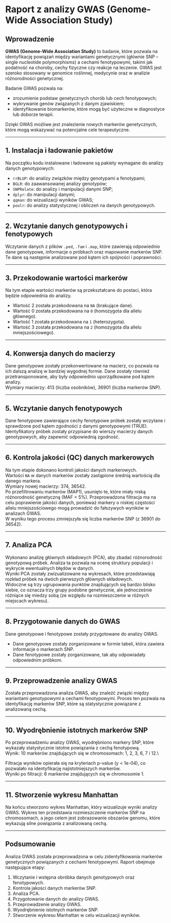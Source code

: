 # Raport z analizy GWAS (Genome-Wide Association Study)

## Wprowadzenie

**GWAS (Genome-Wide Association Study)** to badanie, które pozwala na identyfikację powiązań między wariantami genetycznymi (głównie SNP – single nucleotide polymorphisms) a cechami fenotypowymi, takimi jak podatność na choroby, cechy fizyczne czy reakcje na leczenie. GWAS jest szeroko stosowany w genomice roślinnej, medycynie oraz w analizie różnorodności genetycznej.

Badanie GWAS pozwala na:
- zrozumienie podstaw genetycznych chorób lub cech fenotypowych;
- wykrywanie genów związanych z danym zjawiskiem;
- identyfikowanie biomarkerów, które mogą być użyteczne w diagnostyce lub doborze terapii.

Dzięki GWAS możliwe jest znalezienie nowych markerów genetycznych, które mogą wskazywać na potencjalne cele terapeutyczne.

---

## 1. Instalacja i ładowanie pakietów

Na początku kodu instalowane i ładowane są pakiety wymagane do analizy danych genotypowych:
- `rrBLUP`: do analizy związków między genotypami a fenotypami;
- `BGLR`: do zaawansowanej analizy genotypów;
- `SNPRelate`: do analizy i manipulacji danymi SNP;
- `dplyr`: do manipulacji danymi;
- `qqman`: do wizualizacji wyników GWAS;
- `poolr`: do analizy statystycznej i obliczeń na danych genotypowych.

---

## 2. Wczytanie danych genotypowych i fenotypowych

Wczytanie danych z plików `.ped`, `.fam` i `.map`, które zawierają odpowiednio dane genotypowe, informacje o próbkach oraz mapowanie markerów SNP. Te dane są następnie analizowane pod kątem ich spójności i poprawności.

---

## 3. Przekodowanie wartości markerów

Na tym etapie wartości markerów są przekształcane do postaci, która będzie odpowiednia do analizy.
- Wartość 2 została przekodowana na `NA` (brakujące dane).
- Wartość 0 została przekodowana na `0` (homozygota dla allelu głównego).
- Wartość 1 została przekodowana na `1` (heterozygota).
- Wartość 3 została przekodowana na `2` (homozygota dla allelu mniejszościowego).

---

## 4. Konwersja danych do macierzy

Dane genotypowe zostały przekonwertowane na macierz, co pozwala na ich dalszą analizę w bardziej wygodnej formie. Dane zostały również przetransponowane, aby były odpowiednio uporządkowane pod kątem analizy.\
Wymiary macierzy: 413 (liczba osobników), 36901 (liczba markerów SNP).

---

## 5. Wczytanie danych fenotypowych

Dane fenotypowe zawierające cechy fenotypowe próbek zostały wczytane i sprawdzone pod kątem zgodności z danymi genotypowymi (TRUE). Identyfikatory próbek zostały przypisane do wierszy macierzy danych genotypowych, aby zapewnić odpowiednią zgodność.

---

## 6. Kontrola jakości (QC) danych markerowych

Na tym etapie dokonano kontroli jakości danych markerowych.\
Wartości `NA` w danych markerów zostały zastąpione średnią wartością dla danego markera.\
Wymiary nowej macierzy: 374, 36542.\
Po przefiltrowaniu markerów (MAP1), usunięto te, które miały niską różnorodność genetyczną (MAF < 5%). Przeprowadzona filtracja ma na celu poprawienie jakości danych, ponieważ markery o niskiej częstości allelu mniejszościowego mogą prowadzić do fałszywych wyników w analizach GWAS.\
W wyniku tego procesu zmniejszyła się liczba markerów SNP (z 36901 do 36542).

---

## 7. Analiza PCA

Wykonano analizę głównych składowych (PCA), aby zbadać różnorodność genotypową próbek. Analiza ta pozwala na ocenę struktury populacji i wykrycie ewentualnych błędów w danych.\
Wyniki PCA zostały zwizualizowane na wykresach, które przedstawiają rozkład próbek na dwóch pierwszych głównych składowych.\
Widoczne są trzy ugrupowania punktów znajdujących się bardzo blisko siebie, co oznacza trzy grupy podobne genetycznie, ale jednocześnie różniące się miedzy sobą (ze względu na rozmieszczenie w różnych miejscach wykresu).

---

## 8. Przygotowanie danych do GWAS

Dane genotypowe i fenotypowe zostały przygotowane do analizy GWAS.
- Dane genotypowe zostały zorganizowane w formie tabeli, która zawiera informacje o markerach SNP.
- Dane fenotypowe zostały zorganizowane, tak aby odpowiadały odpowiednim próbkom.

---

## 9. Przeprowadzenie analizy GWAS

Została przeprowadzona analiza GWAS, aby znaleźć związki między wariantami genotypowymi a cechami fenotypowymi. Proces ten pozwala na identyfikację markerów SNP, które są statystycznie powiązane z analizowaną cechą.

---

## 10. Wyodrębnienie istotnych markerów SNP

Po przeprowadzeniu analizy GWAS, wyodrębniono markery SNP, które wykazały statystycznie istotne powiązania z cechą fenotypową.\
Wynik: 10 markerów znajdujących się w chromosomach: 1, 2, 3, 6, 7 i 12.\

Filtracja wyników opierała się na kryteriach p-value (y < 1e-04), co pozwalało na identyfikację najistotniejszych markerów.\
Wyniki po filtracji: 6 markerów znajdujących się w chromosomie 1.

---

## 11. Stworzenie wykresu Manhattan

Na końcu stworzono wykres Manhattan, który wizualizuje wyniki analizy GWAS. Wykres ten przedstawia rozmieszczenie markerów SNP na chromosomach, a jego celem jest zobrazowanie obszarów genomu, które wykazują silne powiązania z analizowaną cechą.

---

## Podsumowanie

Analiza GWAS została przeprowadzona w celu zidentyfikowania markerów genetycznych powiązanych z cechami fenotypowymi. Raport obejmuje następujące etapy:
1. Wczytanie i wstępna obróbka danych genotypowych oraz fenotypowych.
2. Kontrola jakości danych markerów SNP.
3. Analiza PCA.
4. Przygotowanie danych do analizy GWAS.
5. Przeprowadzenie analizy GWAS.
6. Wyodrębnienie istotnych markerów SNP.
7. Stworzenie wykresu Manhattan w celu wizualizacji wyników.


